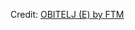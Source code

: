 <div id="observablehq-0d5ca318"></div>
<p>Credit: <a href="https://observablehq.com/d/e628b16f87f46c0c">OBITELJ (E) by FTM</a></p>

<link rel="stylesheet" href="https://cdn.jsdelivr.net/npm/@observablehq/inspector@5/dist/inspector.css">
<script type="module">
import {Runtime, Inspector} from "https://cdn.jsdelivr.net/npm/@observablehq/runtime@5/dist/runtime.js";
import define from "https://api.observablehq.com/d/e628b16f87f46c0c.js?v=4";
new Runtime().module(define, Inspector.into("#observablehq-0d5ca318"));
</script>
